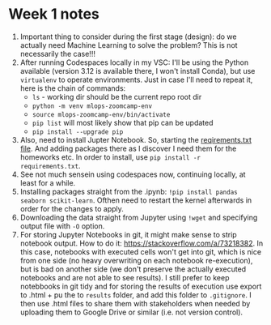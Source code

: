 # Week 1 notes

1. Important thing to consider during the first stage (design): do we actually need Machine Learning to solve the problem? This is not necessarily the case!!!
2. After running Codespaces locally in my VSC: I'll be using the Python available (version 3.12 is available there, I won't install Conda), but use `virtualenv` to operate environments.
  Just in case I'll need to repeat it, here is the chain of commands:
    * `ls` - working dir should be the current repo root dir
    * `python -m venv mlops-zoomcamp-env`
    * `source mlops-zoomcamp-env/bin/activate`
    * `pip list` will most likely show that pip can be updated
    * `pip install --upgrade pip`
3. Also, need to install Jupter Notebook. So, starting the [reqirements.txt file](requirements.txt). And adding packages there as I discover I need them for the homeworks etc. In order to install, use `pip install -r requirements.txt`.
4. See not much sensein using codespaces now, continuing locally, at least for a while.
5. Installing packages straight from the .ipynb: `!pip install pandas seaborn scikit-learn`. Ofthen need to restart the kernel afterwards in order for the changes to apply.
6. Downloading the data straight from Jupyter using `!wget` and specifying output file with `-O` option.
7. For storing Jupyter Notebooks in git, it might make sense to strip notebook output. How to do it: https://stackoverflow.com/a/73218382. In this case, notebooks with executed cells won't get into git, which is nice from one side (no heavy overwriting on each notebook re-execution), but is bad on another side (we don't preserve the actually executed notebooks and are not able to see results). I still prefer to keep notebbooks in git tidy and for storing the results of execution use export to .html + pu the to `results` folder, and add this folder to `.gitignore`. I then use .html files to share them with stakeholders when needed by uploading them to Google Drive or similar (i.e. not version control).
